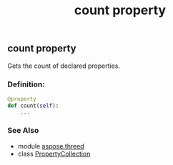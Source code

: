 ﻿---
title: count property
second_title: Aspose.3D for Python via .NET API References
description: 
type: docs
weight: 60
url: /python-net/aspose.threed/propertycollection/count/
is_root: false
---

## count property


Gets the count of declared properties.
### Definition:
```python
@property
def count(self):
    ...
```

### See Also
* module [aspose.threed](../../)
* class [PropertyCollection](/3d/python-net/aspose.threed/propertycollection)
